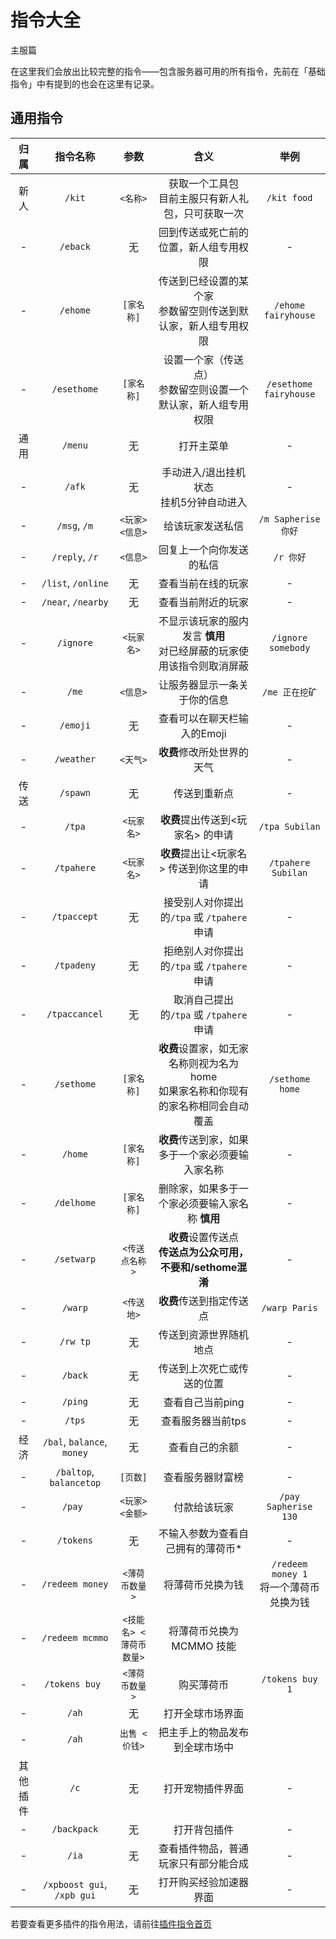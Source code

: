 # 指令大全
<span class="subtitle">主服篇</span>

在这里我们会放出比较完整的指令——包含服务器可用的所有指令，先前在「基础指令」中有提到的也会在这里有记录。

## 通用指令

| 归属 | 指令名称 | 参数 | 含义 | 举例 |
| :-: | :-: | :-: | :-: | :-: |
| 新人 | `/kit` | `<名称>` | 获取一个工具包<br>目前主服只有新人礼包，只可获取一次 | `/kit food` |
| - | `/eback` | 无 | 回到传送或死亡前的位置，新人组专用权限 | - |
| - | `/ehome` | `[家名称]` | 传送到已经设置的某个家<br>参数留空则传送到默认家，新人组专用权限 | `/ehome fairyhouse` |
| - | `/esethome` | `[家名称]` | 设置一个家（传送点）<br>参数留空则设置一个默认家，新人组专用权限 | `/esethome fairyhouse` |
| 通用 | `/menu` | 无 | 打开主菜单 | - |
| - | `/afk` | 无 | 手动进入/退出挂机状态<br>挂机5分钟自动进入 | - |
| - | `/msg`, `/m` | `<玩家> <信息>` | 给该玩家发送私信 | `/m Sapherise 你好` |
| - | `/reply`, `/r` | `<信息>` | 回复上一个向你发送的私信 | `/r 你好` |
| - | `/list`, `/online` | 无 | 查看当前在线的玩家 | - |
| - | `/near`, `/nearby` | 无 | 查看当前附近的玩家 | - |
| - | `/ignore` | `<玩家名>` | 不显示该玩家的服内发言 **慎用**<br>对已经屏蔽的玩家使用该指令则取消屏蔽 | `/ignore somebody` |
| - | `/me` | `<信息>` | 让服务器显示一条关于你的信息 | `/me 正在挖矿` |
| - | `/emoji` | 无 | 查看可以在聊天栏输入的Emoji | - |
| - | `/weather` | `<天气>` | **收费**修改所处世界的天气 | - |
| 传送 | `/spawn` | 无 | 传送到重新点 | - |
| - | `/tpa` | `<玩家名>` | **收费**提出传送到<玩家名> 的申请 | `/tpa Subilan` |
| - | `/tpahere` | `<玩家名>` | **收费**提出让<玩家名> 传送到你这里的申请 | `/tpahere Subilan` |
| - | `/tpaccept` | 无 | 接受别人对你提出的`/tpa` 或 `/tpahere` 申请 | - |
| - | `/tpadeny` | 无 | 拒绝别人对你提出的`/tpa` 或 `/tpahere` 申请 | - |
| - | `/tpaccancel` | 无 | 取消自己提出的`/tpa` 或 `/tpahere` 申请 | - |
| - | `/sethome` | `[家名称]` | **收费**设置家，如无家名称则视为名为home<br>如果家名称和你现有的家名称相同会自动覆盖 | `/sethome home` |
| - | `/home` | `[家名称]` | **收费**传送到家，如果多于一个家必须要输入家名称 | - |
| - | `/delhome` | `[家名称]` | 删除家，如果多于一个家必须要输入家名称 **慎用** | - |
| - | `/setwarp` | `<传送点名称>` | **收费**设置传送点 <br>**传送点为公众可用，不要和/sethome混淆** | - |
| - | `/warp` | `<传送地>` | **收费**传送到指定传送点 | `/warp Paris` |
| - | `/rw tp` | 无 | 传送到资源世界随机地点 | - |
| - | `/back` | 无 | 传送到上次死亡或传送的位置 | - |
| - | `/ping` | 无 | 查看自己当前ping | - |
| - | `/tps` | 无 | 查看服务器当前tps | - |
| 经济 | `/bal`, `balance`, `money` | 无 | 查看自己的余额 | - |
| - | `/baltop`, `balancetop` | `[页数]` | 查看服务器财富榜 | - |
| - | `/pay ` | `<玩家> <金额>` | 付款给该玩家 | `/pay Sapherise 130` |
| - | `/tokens` | 无 | 不输入参数为查看自己拥有的薄荷币* | - |
| - | `/redeem money` | `<薄荷币数量>` | 将薄荷币兑换为钱 | `/redeem money 1`<br>将一个薄荷币兑换为钱 |
| - | `/redeem mcmmo` | `<技能名> <薄荷币数量>` | 将薄荷币兑换为MCMMO 技能 | 
| - | `/tokens buy `| `<薄荷币数量>` | 购买薄荷币 | `/tokens buy 1` |
| - | `/ah` | 无 | 打开全球市场界面 | 
| - | `/ah` | `出售 <价钱>` | 把主手上的物品发布到全球市场中 | 
| 其他插件 | `/c` | 无 | 打开宠物插件界面 | - |
| - | `/backpack` | 无 | 打开背包插件 | - |
| - | `/ia` | 无 | 查看插件物品，普通玩家只有部分能合成 | - |
| - | `/xpboost gui`, `/xpb gui` | 无 | 打开购买经验加速器界面| - |

若要查看更多插件的指令用法，请前往[插件指令首页](/plugins/index.md)
